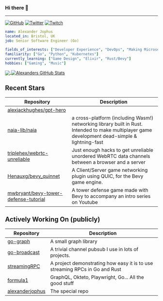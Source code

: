 ### Hi there 👋

---

<a href="https://github.com/alexanderjophus"><img src="https://img.shields.io/github/followers/alexanderjophus.svg?label=GitHub&style=social" alt="GitHub"></a>
<a href="https://twitter.com/AlexanderJophus"><img src="https://img.shields.io/twitter/follow/AlexanderJophus?label=Twitter&style=social" alt="Twitter"></a>
<a href="https://twitch.tv/dejophus"><img src="https://img.shields.io/twitch/status/dejophus?style=social" alt="Twitch"></a>

```yaml
name: Alexander Jophus
located_in: Bristol, UK
job: Senior Software Engineer (Go)

fields_of_interests: ["Developer Experience", "DevOps", "Making Microservices Go Zoom"]
familiarity: ["Go", "Python", "Kubernetes"]
currently_learning: ["Game Design", "Elixir", "Rust/Bevy"]
hobbies: ["Gaming", "Music"]
```

<a href="https://github.com/alexanderjophus/alexanderjophus">
  <img align="center" src="https://github-readme-stats-git-masterrstaa-rickstaa.vercel.app/api/top-langs?username=alexanderjophus&hide=java,html,tex&langs_count=3&theme=vision-friendly-dark" />
</a>
<a href="https://github.com/alexanderjophus/alexanderjophus">
  <img align="center" src="https://github-readme-stats-git-masterrstaa-rickstaa.vercel.app/api?username=alexanderjophus&show_icons=true&line_height=27&count_private=true&theme=vision-friendly-dark" alt="Alexanders GitHub Stats" />
</a>

## Recent Stars
| Repository | Description |
|---|---|
| [alexjackhughes/gpt-hero](https://www.github.com/alexjackhughes/gpt-hero) |  |
| [naia-lib/naia](https://www.github.com/naia-lib/naia) | a cross-platform (including Wasm!) networking library built in Rust. Intended to make multiplayer game development dead-simple & lightning-fast  |
| [triplehex/webrtc-unreliable](https://www.github.com/triplehex/webrtc-unreliable) | Just enough hacks to get unreliable unordered WebRTC data channels between a browser and a server |
| [Henauxg/bevy_quinnet](https://www.github.com/Henauxg/bevy_quinnet) | A Client/Server game networking plugin using QUIC, for the Bevy game engine. |
| [mwbryant/bevy-tower-defense-tutorial](https://www.github.com/mwbryant/bevy-tower-defense-tutorial) | A tower defense game made with Bevy to accompany an intro series on Youtube |

## Actively Working On (publicly)
| Repository | Description |
|---|---|
| [go-graph](https://www.github.com/alexanderjophus/go-graph) | A small graph library |
| [go-broadcast](https://www.github.com/alexanderjophus/go-broadcast) | A trivial channel pubsub I use in lots of projects. |
| [streamingRPC](https://www.github.com/alexanderjophus/streamingRPC) | A project demonstrating how easy it is to use streaming RPCs in Go and Rust |
| [formula1](https://www.github.com/alexanderjophus/formula1) | GraphQL, Okteto, Playwright, Go... All the good stuff |
| [alexanderjophus](https://www.github.com/alexanderjophus/alexanderjophus) | The special repo |
